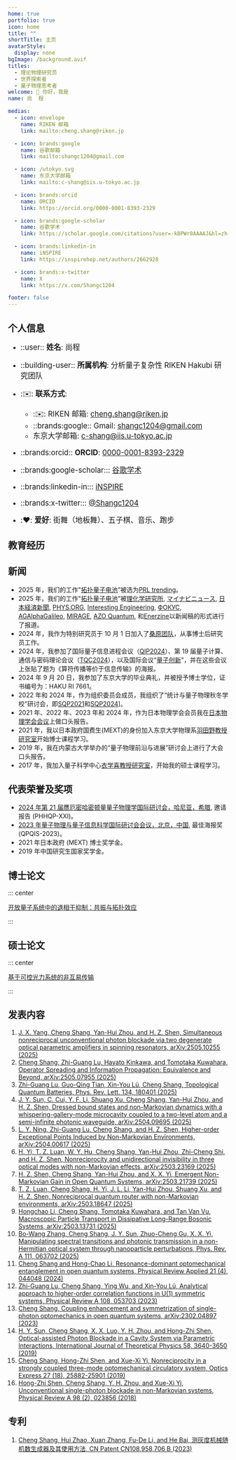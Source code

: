 ```yaml
---
home: true
portfolio: true
icon: home
title: ""
shortTitle: 主页
avatarStyle:
  display: none
bgImage: /background.avif
titles:
  - 理论物理研究员
  - 世界探索者
  - 量子物理思考者
welcome: 👋 你好，我是
name: 尚  程

medias:
  - icon: envelope
    name: RIKEN 邮箱
    link: mailto:cheng.shang@riken.jp

  - icon: brands:google
    name: 谷歌邮箱
    link: mailto:shangc1204@gmail.com

  - icon: /utokyo.svg
    name: 东京大学邮箱
    link: mailto:c-shang@iis.u-tokyo.ac.jp

  - icon: brands:orcid
    name: ORCID
    link: https://orcid.org/0000-0001-8393-2329

  - icon: brands:google-scholar
    name: 谷歌学术
    link: https://scholar.google.com/citations?user=-k8PWr8AAAAJ&hl=zh-CN

  - icon: brands:linkedin-in
    name: iNSPIRE
    link: https://inspirehep.net/authors/2662928

  - icon: brands:x-twitter
    name: X
    link: https://x.com/Shangc1204

footer: false
---
```


## 个人信息

<div style="font-size: 1.2em">

- ::user:: **姓名**: 尚程

- ::building-user:: **所属机构**: 分析量子复杂性 RIKEN Hakubi 研究团队

- ::envelope:: **联系方式**:

  - ::envelope:: RIKEN 邮箱: <cheng.shang@riken.jp>
  - ::brands:google:: Gmail: <shangc1204@gmail.com>
  - <VPIcon icon="/utokyo.svg" /> 东京大学邮箱: <c-shang@iis.u-tokyo.ac.jp>

- ::brands:orcid:: **ORCID**: [0000-0001-8393-2329](https://orcid.org/0000-0001-8393-2329)

- ::brands:google-scholar::: [谷歌学术](https://scholar.google.com/citations?user=-k8PWr8AAAAJ&hl=zh-CN)

- ::brands:linkedin-in::: [iNSPIRE](https://inspirehep.net/authors/2662928)

- ::brands:x-twitter::: [@Shangc1204](https://x.com/Shangc1204)

- ::heart:: **爱好**: 街舞（地板舞）、五子棋、音乐、跑步

</div>

## 教育经历

<Experiences :items="experiences" />

## 新闻

- 2025 年，我们的工作"[拓扑量子电池](https://journals.aps.org/prl/abstract/10.1103/PhysRevLett.134.180401)”被选为[PRL trending](https://x.com/PhysRevLett/status/1924474721149542443)。
- 2025 年，我们的工作"[拓扑量子电池](https://journals.aps.org/prl/abstract/10.1103/PhysRevLett.134.180401)”被[理化学研究所](https://www.riken.jp/press/2025/20250513_2/index.html), [マイナビニュース](https://news.mynavi.jp/techplus/article/20250514-3319145/), [日本経済新聞](https://www.nikkei.com/prime/tech-foresight/article/DGXZQOUC235SW0T20C25A5000000), [PHYS.ORG](https://phys.org/news/2025-06-topological-quantum-batteries-theoretical-framework.html#google_vignette), [Interesting Engineering](https://interestingengineering.com/energy/new-quantum-battery-design), [ФОКУС](https://focus.ua/digital/708987-kvantovye-batarei-smogut-zaryazhat-smartfony-za-sekundy-kak-etogo-dobyutsya-uchenye), [AGAlphaGalileo](https://www.alphagalileo.org/en-gb/Item-Display/ItemId/259206?returnurl=https://www.alphagalileo.org/en-gb/Item-Display/ItemId/259206), [MIRAGE](https://www.miragenews.com/advent-of-topological-quantum-battery-1477588/), [AZO Quantum](https://www.azoquantum.com/News.aspx?newsID=10819), 和[Enerzine](https://www.enerzine.com/lavenement-de-la-batterie-quantique-topologique/165028-2025-06)以新闻稿的形式进行了报道。
- 2024 年，我作为特别研究员于 10 月 1 日加入了[桑原团队](https://kuwahara-quantum.com/en/people/)，从事博士后研究员工作。
- 2024 年，我参加了国际量子信息进程会议（[QIP2024](https://qip2024.tw/site/mypage.aspx?pid=263&lang=en&sid=1522)）、第 19 届量子计算、通信与密码理论会议（[TQC2024](https://tqc-conference.org/posters/?tgid=44)），以及国际会议“[量子创新](https://quantum-innovation2024.jp/program/poster_cc.html)”，并在这些会议上张贴了题为《算符传播等价于信息传输》的海报。
- 2024 年 9 月 20 日，我参加了东京大学的毕业典礼，并被授予博士学位，证书编号为：HAKU RI 7661。
- 2022 年和 2024 年，作为组织委员会成员，我组织了“统计与量子物理秋冬学校”研讨会，即[SQP2021](http://hatano-lab.iis.u-tokyo.ac.jp/manami/SQP2022/)和[SQP2024](http://hatano-lab.iis.u-tokyo.ac.jp/norihiro/SQP2024/)]。
- 2021 年、2022 年、2023 年和 2024 年，作为日本物理学会会员我在[日本物理学会会议](https://www.jps.or.jp/english/)上做口头报告。
- 2021 年，我以日本政府国费生(MEXT)的身份加入东京大学物理系[羽田野教授研究室](http://hatano-lab.iis.u-tokyo.ac.jp/index-e.html)开始博士课程学习。
- 2019 年，我在内蒙古大学举办的“量子物理前沿与进展”研讨会上进行了大会口头报告。
- 2017 年，我加入量子科学中心[衣学喜教授研究室](https://cqs.nenu.edu.cn/)，开始我的硕士课程学习。

## 代表荣誉及奖项

- [2024 年第 21 届赝厄密哈密顿量量子物理学国际研讨会，哈尼亚，希腊](https://events.physics.uoc.gr/event/1/page/5-speakers), 邀请报告 (PHHQP-XXI)。
- [2023 年量子物理与量子信息科学国际研讨会会议，北京，中国](http://www.baqis.ac.cn/news/detail/?cid=1879), 最佳海报奖 (QPQIS-2023)。
- 2021 年日本政府 (MEXT) 博士奖学金。
- 2019 年中国研究生国家奖学金。

## 博士论文

::: center

[开放量子系统中的退相干抑制：共振与拓扑效应](http://hatano-lab.iis.u-tokyo.ac.jp/thesis/dron2024/thesis_shang.pdf)

:::

## 硕士论文

::: center

[基于可控光力系统的非互易传输](https://kns.cnki.net/kcms2/article/abstract?v=sKJ9SXrFdEp3keNUa73wzZt2qsRh5sWMxp5xQXa5xpBeTgFa1dFLKxs8M76AJIPfu9z0sGis4GQV4nGLHFPKoy1SHuG1EKoQBfxTZbDpPTdVr8t6MkR_5gBEUgaza4vOHMjGLqFT4ignRy17YZpEbU2JEKK8t6AyW5ra24e4BX52qtBj5VUVcz2R5MufKnOYWiJbdYuAjEI=&language=CHS)

:::

## 发表内容

1. [J. X. Yang, Cheng Shang, Yan-Hui Zhou, and H. Z. Shen, Simultaneous nonreciprocal unconventional photon blockade via two degenerate optical parametric amplifiers in spinning resonators, arXiv:2505.10255 (2025)](https://arxiv.org/abs/2505.10255)
1. [Cheng Shang, Zhi-Guang Lu, Hayato Kinkawa, and Tomotaka Kuwahara, Operator Spreading and Information Propagation: Equivalence and Beyond, arXiv:2505.07955
(2025)](https://arxiv.org/abs/2505.07955)
1. [Zhi-Guang Lu, Guo-Qing Tian, Xin-You Lü, Cheng Shang, Topological Quantum Batteries, Phys. Rev. Lett. 134, 180401 (2025)](https://journals.aps.org/prl/abstract/10.1103/PhysRevLett.134.180401)
1. [J. Y. Sun, C. Cui, Y. F. Li, Shuang Xu, Cheng Shang, Yan-Hui Zhou, and H. Z. Shen, Dressed bound states and non-Markovian dynamics with a whispering-gallery-mode microcavity coupled to a two-level atom and a semi-infinite photonic waveguide, arXiv:2504.09695 (2025)](https://arxiv.org/abs/2504.09695)
1. [L. Y. Ning, Zhi-Guang Lu, Cheng Shang, and H. Z. Shen, Higher-order Exceptional Points Induced by Non-Markovian Environments, arXiv:2504.00617 (2025)](https://arxiv.org/abs/2504.00617)
1. [H. Yi, T. Z. Luan, W. Y. Hu, Cheng Shang, Yan-Hui Zhou, Zhi-Cheng Shi, and H. Z. Shen, Nonreciprocity and unidirectional invisibility in three optical modes with non-Markovian effects, arXiv:2503.23169 (2025)](https://arxiv.org/abs/2503.23169)
1. [H. Z. Shen, Cheng Shang, Yan-Hui Zhou, and X. X. Yi, Emergent Non-Markovian Gain in Open Quantum Systems, arXiv:2503.21739 (2025)](https://arxiv.org/abs/2503.21739)
1. [T. Z. Luan, Cheng Shang, H. Yi, J. L. Li, Yan-Hui Zhou, Shuang Xu, and H. Z. Shen, Nonreciprocal quantum router with non-Markovian environments, arXiv:2503.18647 (2025)](https://arxiv.org/abs/2503.18647)
1. [Hongchao Li, Cheng Shang, Tomotaka Kuwahara, and Tan Van Vu, Macroscopic Particle Transport in Dissipative Long-Range Bosonic Systems, arXiv:2503.13731 (2025)](https://arxiv.org/abs/2503.13731)
1. [Bo-Wang Zhang, Cheng Shang, J. Y. Sun, Zhuo-Cheng Gu, X. X. Yi, Manipulating spectral transitions and photonic transmission in a non-Hermitian optical system through nanoparticle perturbations, Phys. Rev. A 111, 063702 (2025)](https://journals.aps.org/pra/abstract/10.1103/PhysRevA.111.063702)
1. [Cheng Shang and Hong-Chao Li, Resonance-dominant optomechanical entanglement in open quantum systems, Physical Review Applied 21 (4), 044048 (2024)](https://journals.aps.org/prapplied/abstract/10.1103/PhysRevApplied.21.044048)
1. [Zhi-Guang Lu, Cheng Shang, Ying Wu, and Xin-You Lü, Analytical approach to higher-order correlation functions in U(1) symmetric systems, Physical Review A 108, 053703 (2023)](https://journals.aps.org/pra/abstract/10.1103/PhysRevA.108.053703)
1. [Cheng Shang, Coupling enhancement and symmetrization of single-photon optomechanics in open quantum systems, arXiv:2302.04897 (2023)](https://arxiv.org/abs/2302.04897)
1. [H. Y. Sun, Cheng Shang, X. X. Luo, Y. H. Zhou, and Hong-Zhi Shen, Optical-assisted Photon Blockade in a Cavity System via Parametric Interactions, International Journal of Theoretical Physics 58, 3640-3650 (2019)](https://link.springer.com/article/10.1007/s10773-019-04229-x)
1. [Cheng Shang, Hong-Zhi Shen, and Xue-Xi Yi, Nonreciprocity in a strongly coupled three-mode optomechanical circulatory system, Optics Express 27 (18), 25882-25901 (2019)](https://opg.optica.org/oe/fulltext.cfm?uri=oe-27-18-25882&id=417227)
1. [Hong-Zhi Shen, Cheng Shang, Y. H. Zhou, and Xue-Xi Yi, Unconventional single-photon blockade in non-Markovian systems, Physical Review A 98 (2), 023856 (2018)](https://journals.aps.org/pra/abstract/10.1103/PhysRevA.98.023856)

## 专利

1. [Cheng Shang, Hui Zhao, Xuan Zhang, Fu-De Li, and He Bai, 测灰度机械随机数生成器及其使用方法, CN Patent CN108,958,706 B (2023)](https://patents.google.com/patent/CN108958706B/zh)

<script setup lang="ts">
const experiences = [
  {
    type: 'study',
    place: "东京大学，日本",
    title: "博士，和<a href='http://hatano-lab.iis.u-tokyo.ac.jp/index-e.html' target='_blank'>羽田野直道</a>教授",
    time: "2021 年 10 月 - 2024 年 9 月",
    content: "物理系",
  },
  {
    type: 'study',
    place: "留日学生，中国",
    time: "2020 年 10 月 - 2021 年 8 月",
    content: "中国留日预校<br>MEXT 博士奖学金候选人",
  },
  {
    type: 'study',
    place: "东北师范大学，中国",
    time: "2017 年 9 月 - 2020 年 6 月",
    title: "理学硕士，和<a href='https://cqs.nenu.edu.cn/' target='_blank'>衣学喜</a>教授",
    description: "物理学院",
  },
  {
    type: 'work',
    place: "量子计算中心，分析量子复杂性 RIKEN Hakubi 研究团队",
    time: "2023 年 4 月 - 2024 年 9 月",
    title: "初级研究员，和<a href='https://kuwahara-quantum.com/en/' target='_blank'>桑原知剛</a>博士",
  },
  {
    type: 'work',
    place: "量子计算中心，分析量子复杂性 RIKEN Hakubi 研究团队",
    time: "2024 年 10 月 - 至今",
    title: "博士后，和<a href='https://kuwahara-quantum.com/en/' target='_blank'>桑原知剛</a>博士",
  },
];
</script>
